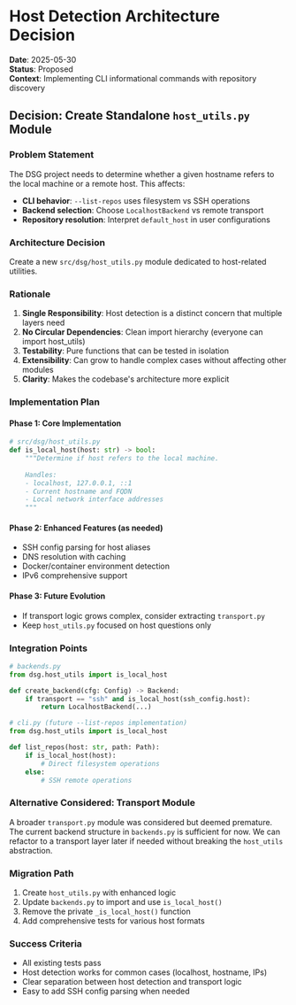 # Host Detection Architecture Decision

**Date**: 2025-05-30  
**Status**: Proposed  
**Context**: Implementing CLI informational commands with repository discovery

## Decision: Create Standalone `host_utils.py` Module

### Problem Statement
The DSG project needs to determine whether a given hostname refers to the local machine or a remote host. This affects:
- **CLI behavior**: `--list-repos` uses filesystem vs SSH operations
- **Backend selection**: Choose `LocalhostBackend` vs remote transport
- **Repository resolution**: Interpret `default_host` in user configurations

### Architecture Decision
Create a new `src/dsg/host_utils.py` module dedicated to host-related utilities.

### Rationale

1. **Single Responsibility**: Host detection is a distinct concern that multiple layers need
2. **No Circular Dependencies**: Clean import hierarchy (everyone can import host_utils)
3. **Testability**: Pure functions that can be tested in isolation
4. **Extensibility**: Can grow to handle complex cases without affecting other modules
5. **Clarity**: Makes the codebase's architecture more explicit

### Implementation Plan

#### Phase 1: Core Implementation
```python
# src/dsg/host_utils.py
def is_local_host(host: str) -> bool:
    """Determine if host refers to the local machine.
    
    Handles:
    - localhost, 127.0.0.1, ::1
    - Current hostname and FQDN
    - Local network interface addresses
    """
```

#### Phase 2: Enhanced Features (as needed)
- SSH config parsing for host aliases
- DNS resolution with caching
- Docker/container environment detection
- IPv6 comprehensive support

#### Phase 3: Future Evolution
- If transport logic grows complex, consider extracting `transport.py`
- Keep `host_utils.py` focused on host questions only

### Integration Points

```python
# backends.py
from dsg.host_utils import is_local_host

def create_backend(cfg: Config) -> Backend:
    if transport == "ssh" and is_local_host(ssh_config.host):
        return LocalhostBackend(...)

# cli.py (future --list-repos implementation)
from dsg.host_utils import is_local_host

def list_repos(host: str, path: Path):
    if is_local_host(host):
        # Direct filesystem operations
    else:
        # SSH remote operations
```

### Alternative Considered: Transport Module
A broader `transport.py` module was considered but deemed premature. The current backend structure in `backends.py` is sufficient for now. We can refactor to a transport layer later if needed without breaking the `host_utils` abstraction.

### Migration Path
1. Create `host_utils.py` with enhanced logic
2. Update `backends.py` to import and use `is_local_host()`
3. Remove the private `_is_local_host()` function
4. Add comprehensive tests for various host formats

### Success Criteria
- All existing tests pass
- Host detection works for common cases (localhost, hostname, IPs)
- Clear separation between host detection and transport logic
- Easy to add SSH config parsing when needed